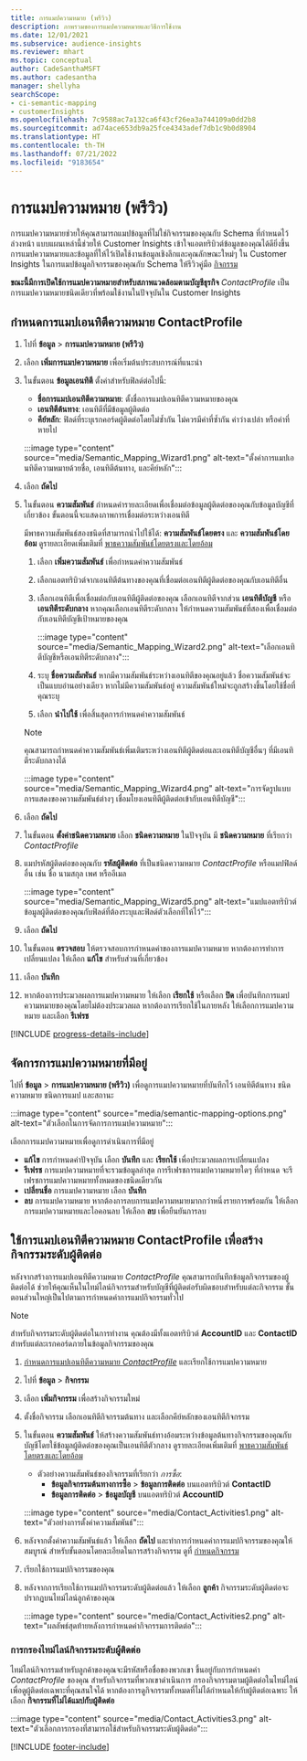 ```yaml
---
title: การแมปความหมาย (พรีวิว)
description: ภาพรวมของการแมปความหมายและวิธีการใช้งาน
ms.date: 12/01/2021
ms.subservice: audience-insights
ms.reviewer: mhart
ms.topic: conceptual
author: CadeSanthaMSFT
ms.author: cadesantha
manager: shellyha
searchScope:
- ci-semantic-mapping
- customerInsights
ms.openlocfilehash: 7c9588ac7a132ca6f43cf26ea3a744109a0dd2b8
ms.sourcegitcommit: ad74ace653db9a25fce4343adef7db1c9b0d8904
ms.translationtype: HT
ms.contentlocale: th-TH
ms.lasthandoff: 07/21/2022
ms.locfileid: "9183654"
---
```

# <a name="semantic-mappings-preview"></a>การแมปความหมาย (พรีวิว)

การแมปความหมายช่วยให้คุณสามารถแมปข้อมูลที่ไม่ใช่กิจกรรมของคุณกับ Schema ที่กำหนดไว้ล่วงหน้า แบบแผนเหล่านี้ช่วยให้ Customer Insights เข้าใจแอตทริบิวต์ข้อมูลของคุณได้ดียิ่งขึ้น การแมปความหมายและข้อมูลที่ให้ไว้เปิดใช้งานข้อมูลเชิงลึกและคุณลักษณะใหม่ๆ ใน Customer Insights ในการแมปข้อมูลกิจกรรมของคุณกับ Schema ให้รีวิวคู่มือ [กิจกรรม](activities.md)

**ขณะนี้มีการเปิดใช้การแมปความหมายสำหรับสภาพแวดล้อมตามบัญชีธุรกิจ** *ContactProfile* เป็นการแมปความหมายชนิดเดียวที่พร้อมใช้งานในปัจจุบันใน Customer Insights

## <a name="define-a-contactprofile-semantic-entity-mapping"></a>กำหนดการแมปเอนทิตีความหมาย ContactProfile

1. ไปที่ **ข้อมูล** > **การแมปความหมาย (พรีวิว)**

1. เลือก **เพิ่มการแมปความหมาย** เพื่อเริ่มต้นประสบการณ์ที่แนะนำ

1. ในขั้นตอน **ข้อมูลเอนทิตี** ตั้งค่าสำหรับฟิลด์ต่อไปนี้:

   - **ชื่อการแมปเอนทิตีความหมาย**: ตั้งชื่อการแมปเอนทิตีความหมายของคุณ
   - **เอนทิตีต้นทาง**: เอนทิตีที่มีข้อมูลผู้ติดต่อ
   - **คีย์หลัก**: ฟิลด์ที่ระบุเรกคอร์ดผู้ติดต่อโดยไม่ซ้ำกัน ไม่ควรมีค่าที่ซ้ำกัน ค่าว่างเปล่า หรือค่าที่หายไป

   :::image type="content" source="media/Semantic_Mapping_Wizard1.png" alt-text="ตั้งค่าการแมปเอนทิตีความหมายด้วยชื่อ, เอนทิตีต้นทาง, และคีย์หลัก":::

1. เลือก **ถัดไป**

1. ในขั้นตอน **ความสัมพันธ์** กำหนดค่ารายละเอียดเพื่อเชื่อมต่อข้อมูลผู้ติดต่อของคุณกับข้อมูลบัญชีที่เกี่ยวข้อง ขั้นตอนนี้จะแสดงภาพการเชื่อมต่อระหว่างเอนทิตี  

   มีพาธความสัมพันธ์สองชนิดที่สามารถนำไปใช้ได้: **ความสัมพันธ์โดยตรง** และ **ความสัมพันธ์โดยอ้อม** ดูรายละเอียดเพิ่มเติมที่ [พาธความสัมพันธ์โดยตรงและโดยอ้อม](relationships.md#relationship-paths)

   1. เลือก **เพิ่มความสัมพันธ์** เพื่อกำหนดค่าความสัมพันธ์
   1. เลือกแอตทริบิวต์จากเอนทิตีต้นทางของคุณที่เชื่อมต่อเอนทิตีผู้ติดต่อของคุณกับเอนทิตีอื่น
   1. เลือกเอนทิตีเพื่อเชื่อมต่อกับเอนทิตีผู้ติดต่อของคุณ เลือกเอนทิตีจากส่วน **เอนทิตีบัญชี** หรือ **เอนทิตีระดับกลาง** หากคุณเลือกเอนทิตีระดับกลาง ให้กำหนดความสัมพันธ์ที่สองเพื่อเชื่อมต่อกับเอนทิตีบัญชีเป้าหมายของคุณ

      :::image type="content" source="media/Semantic_Mapping_Wizard2.png" alt-text="เลือกเอนทิตีบัญชีหรือเอนทิตีระดับกลาง":::

   1. ระบุ **ชื่อความสัมพันธ์** หากมีความสัมพันธ์ระหว่างเอนทิตีของคุณอยู่แล้ว ชื่อความสัมพันธ์จะเป็นแบบอ่านอย่างเดียว หากไม่มีความสัมพันธ์อยู่ ความสัมพันธ์ใหม่จะถูกสร้างขึ้นโดยใช้ชื่อที่คุณระบุ
   1. เลือก **นำไปใช้** เพื่อสิ้นสุดการกำหนดค่าความสัมพันธ์

   > [!NOTE]
   > คุณสามารถกำหนดค่าความสัมพันธ์เพิ่มเติมระหว่างเอนทิตีผู้ติดต่อและเอนทิตีบัญชีอื่นๆ ที่มีเอนทิตีระดับกลางได้
   
     :::image type="content" source="media/Semantic_Mapping_Wizard4.png" alt-text="การจัดรูปแบบการแสดงของความสัมพันธ์ต่างๆ เชื่อมโยงเอนทิตีผู้ติดต่อเข้ากับเอนทิตีบัญชี":::

1. เลือก **ถัดไป**

1. ในขั้นตอน **ตั้งค่าชนิดความหมาย** เลือก **ชนิดความหมาย** ในปัจจุบัน มี **ชนิดความหมาย** ที่เรียกว่า *ContactProfile*

1. แมปรหัสผู้ติดต่อของคุณกับ **รหัสผู้ติดต่อ** ที่เป็นชนิดความหมาย *ContactProfile* หรือแมปฟิลด์อื่น เช่น ชื่อ นามสกุล เพศ หรืออีเมล

   :::image type="content" source="media/Semantic_Mapping_Wizard5.png" alt-text="แมปแอตทริบิวต์ข้อมูลผู้ติดต่อของคุณกับฟิลด์ที่ต้องระบุและฟิลด์ตัวเลือกที่ให้ไว้":::

1. เลือก **ถัดไป**

1. ในขั้นตอน **ตรวจสอบ** ให้ตรวจสอบการกำหนดค่าของการแมปความหมาย หากต้องการทำการเปลี่ยนแปลง ให้เลือก **แก้ไข** สำหรับส่วนที่เกี่ยวข้อง

1. เลือก **บันทึก**

1. หากต้องการประมวลผลการแมปความหมาย ให้เลือก **เรียกใช้** หรือเลือก **ปิด** เพื่อบันทึกการแมปความหมายของคุณโดยไม่ต้องประมวลผล หากต้องการเรียกใช้ในภายหลัง ให้เลือกการแมปความหมาย และเลือก **รีเฟรช**

[!INCLUDE [progress-details-include](includes/progress-details-pane.md)]

## <a name="manage-existing-semantic-mappings"></a>จัดการการแมปความหมายที่มีอยู่

ไปที่ **ข้อมูล** > **การแมปความหมาย (พรีวิว)** เพื่อดูการแมปความหมายที่บันทึกไว้ เอนทิตีต้นทาง ชนิดความหมาย ชนิดการแมป และสถานะ

:::image type="content" source="media/semantic-mapping-options.png" alt-text="ตัวเลือกในการจัดการการแมปความหมาย":::

เลือกการแมปความหมายเพื่อดูการดำเนินการที่มีอยู่
- **แก้ไข** การกำหนดค่าปัจจุบัน เลือก **บันทึก** และ **เรียกใช้** เพื่อประมวลผลการเปลี่ยนแปลง
- **รีเฟรช** การแมปความหมายที่จะรวมข้อมูลล่าสุด การรีเฟรชการแมปความหมายใดๆ ที่กำหนด จะรีเฟรชการแมปความหมายทั้งหมดของชนิดเดียวกัน
- **เปลี่ยนชื่อ** การแมปความหมาย เลือก **บันทึก**
- **ลบ** การแมปความหมาย หากต้องการลบการแมปความหมายมากกว่าหนึ่งรายการพร้อมกัน ให้เลือกการแมปความหมายและไอคอนลบ ให้เลือก **ลบ** เพื่อยืนยันการลบ

## <a name="use-a-contactprofile-semantic-entity-mapping-to-create-contact-level-activities"></a>ใช้การแมปเอนทิตีความหมาย ContactProfile เพื่อสร้างกิจกรรมระดับผู้ติดต่อ

หลังจากสร้างการแมปเอนทิตีความหมาย *ContactProfile* คุณสามารถบันทึกข้อมูลกิจกรรมของผู้ติดต่อได้ ช่วยให้คุณเห็นในไทม์ไลน์กิจกรรมสำหรับบัญชีที่ผู้ติดต่อรับผิดชอบสำหรับแต่ละกิจกรรม ขั้นตอนส่วนใหญ่เป็นไปตามการกำหนดค่าการแมปกิจกรรมทั่วไป

   > [!NOTE]
   > สำหรับกิจกรรมระดับผู้ติดต่อในการทำงาน คุณต้องมีทั้งแอตทริบิวต์ **AccountID** และ **ContactID** สำหรับแต่ละเรกคอร์ดภายในข้อมูลกิจกรรมของคุณ

1. [กำหนดการแมปเอนทิตีความหมาย *ContactProfile*](#define-a-contactprofile-semantic-entity-mapping) และเรียกใช้การแมปความหมาย

1. ไปที่ **ข้อมูล** > **กิจกรรม**

1. เลือก **เพิ่มกิจกรรม** เพื่อสร้างกิจกรรมใหม่

1. ตั้งชื่อกิจกรรม เลือกเอนทิตีกิจกรรมต้นทาง และเลือกคีย์หลักของเอนทิตีกิจกรรม

1. ในขั้นตอน **ความสัมพันธ์** ให้สร้างความสัมพันธ์ทางอ้อมระหว่างข้อมูลต้นทางกิจกรรมของคุณกับบัญชีโดยใช้ข้อมูลผู้ติดต่อของคุณเป็นเอนทิตีตัวกลาง ดูรายละเอียดเพิ่มเติมที่ [พาธความสัมพันธ์โดยตรงและโดยอ้อม](relationships.md#relationship-paths)
   - ตัวอย่างความสัมพันธ์ของกิจกรรมที่เรียกว่า *การซื้อ*:
      - **ข้อมูลกิจกรรมต้นทางการซื้อ** > **ข้อมูลการติดต่อ** บนแอตทริบิวต์ **ContactID**
      - **ข้อมูลการติดต่อ** > **ข้อมูลบัญชี** บนแอตทริบิวต์ **AccountID**

   :::image type="content" source="media/Contact_Activities1.png" alt-text="ตัวอย่างการตั้งค่าความสัมพันธ์":::

1. หลังจากตั้งค่าความสัมพันธ์แล้ว ให้เลือก **ถัดไป** และทำการกำหนดค่าการแมปกิจกรรมของคุณให้สมบูรณ์ สำหรับขั้นตอนโดยละเอียดในการสร้างกิจกรรม ดูที่ [กำหนดกิจกรรม](activities.md)

1. เรียกใช้การแมปกิจกรรมของคุณ

1. หลังจากการเรียกใช้การแมปกิจกรรมระดับผู้ติดต่อแล้ว ให้เลือก **ลูกค้า** กิจกรรมระดับผู้ติดต่อจะปรากฏบนไทม์ไลน์ลูกค้าของคุณ

   :::image type="content" source="media/Contact_Activities2.png" alt-text="ผลลัพธ์สุดท้ายหลังการกำหนดค่ากิจกรรมการติดต่อ":::

### <a name="contact-level-activity-timeline-filtering"></a>การกรองไทม์ไลน์กิจกรรมระดับผู้ติดต่อ

ไทม์ไลน์กิจกรรมสำหรับลูกค้าของคุณจะมีรหัสหรือชื่อของพวกเขา ขึ้นอยู่กับการกำหนดค่า *ContactProfile* ของคุณ สำหรับกิจกรรมที่พวกเขาดำเนินการ กรองกิจกรรมตามผู้ติดต่อในไทม์ไลน์เพื่อดูผู้ติดต่อเฉพาะที่คุณสนใจได้ หากต้องการดูกิจกรรมทั้งหมดที่ไม่ได้กำหนดให้กับผู้ติดต่อเฉพาะ ให้เลือก **กิจกรรมที่ไม่ได้แมปกับผู้ติดต่อ**

:::image type="content" source="media/Contact_Activities3.png" alt-text="ตัวเลือกการกรองที่สามารถใช้สำหรับกิจกรรมระดับผู้ติดต่อ":::

[!INCLUDE [footer-include](includes/footer-banner.md)]
